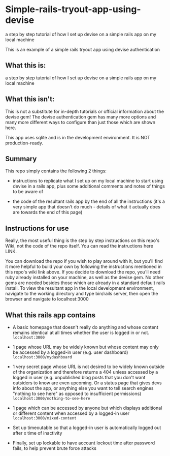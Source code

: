 # Simple-rails-tryout-app-using-devise
a step by step tutorial of how I set up devise on a simple rails app on my local machine

This is an example of a simple rails tryout app using devise authentication

## What this is:
a step by step tutorial of how I set up devise on a simple rails app on my local machine 

## What this isn't:
This is not a substitute for in-depth tutorials or official information about the devise gem! The devise authentication gem has many more options and many more different ways to configure than just those which are shown here.

This app uses sqlite and is in the development environment. It is NOT production-ready.

## Summary
 This repo simply contains the following 2 things:

- instructions to replicate what I set up on my local machine to start using devise in a rails app, plus some additional comments and notes of things to be aware of

- the code of the resultant rails app by the end of all the instructions (it's a very simple app that doesn't do much - details of what it actually does are towards the end of this page)

## Instructions for use
Really, the most useful thing is the step by step instructions on this repo's Wiki, not the code of the repo itself. You can read the instructions here LINK.

You can download the repo if you wish to play around with it, but you'll find it more helpful to build your own by following the instructions mentioned in this repo's wiki link above. If you decide to download the repo, you'll need ruby already installed on your machine, as well as the devise gem. No other gems are needed besides those which are already in a standard default rails install.  To view the resultant app in the local development environment, navigate to the working directory and type bin/rails server, then open the browser and navigate to localhost:3000

## What this rails app contains
- A basic homepage that doesn't really do anything and whose content remains identical at all times whether the user is logged in or not. `localhost:3000`

- 1 page whose URL may be widely known but whose content may only be accessed by a logged-in user (e.g. user dashboard) `localhost:3000/mydashboard`

- 1 very secret page whose URL is not desired to be widely known outside of the organization and therefore returns a 404 unless accessed by a logged in user (e.g. unpublished blog posts that you don't want outsiders to know are even upcoming. Or a status page that gives devs info about the app, or anything else you want to tell search engines "nothing to see here" as opposed to insufficient permissions) `localhost:3000/nothing-to-see-here`

- 1 page which can be accessed by anyone but which displays additional or different content when accessed by a logged-in user `localhost:3000/mixed-content`

- Set up timeoutable so that a logged-in user is automatically logged out after x time of inactivity

- Finally, set up lockable to have account lockout time after password fails, to help prevent brute force attacks


